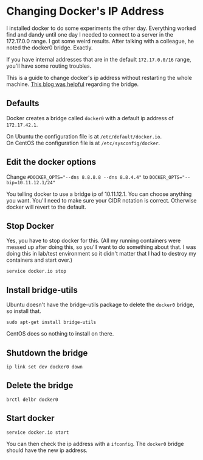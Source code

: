 # Changing Docker's IP Address

I installed docker to do some experiments the other day. Everything worked find and dandy until one day I needed to connect to a server in the 172.17.0.0 range. I got some weird results. After talking with a colleague, he noted the docker0 bridge. Exactly.

If you have internal addresses that are in the default `172.17.0.0/16` range, you'll have some routing troubles. 

This is a guide to change docker's ip address without restarting the whole machine. [This blog was helpful](http://blog.tremily.us/posts/Docker/) regarding the bridge.

## Defaults

Docker creates a bridge called `docker0` with a default ip address of `172.17.42.1`.

On Ubuntu the configuration file is at `/etc/default/docker.io`.  
On CentOS the configuration file is at `/etc/sysconfig/docker`.  

## Edit the docker options

Change `#DOCKER_OPTS="--dns 8.8.8.8 --dns 8.8.4.4"` to `DOCKER_OPTS="--bip=10.11.12.1/24"`

You telling docker to use a bridge ip of 10.11.12.1. You can choose anything you want. You'll need to make sure your CIDR notation is correct. Otherwise docker will revert to the default.

## Stop Docker

Yes, you have to stop docker for this. (All my running containers were messed up after doing this, so you'll want to do something about that. I was doing this in lab/test environment so it didn't matter that I had to destroy my containers and start over.)

`service docker.io stop`

## Install bridge-utils

Ubuntu doesn't have the bridge-utils package to delete the `docker0` bridge, so install that.

`sudo apt-get install bridge-utils`

CentOS does so nothing to install on there.

## Shutdown the bridge

`ip link set dev docker0 down`

## Delete the bridge

`brctl delbr docker0`

## Start docker

`service docker.io start`

You can then check the ip address with a `ifconfig`. The `docker0` bridge should have the new ip address.
